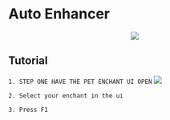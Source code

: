 
# Auto Enhancer

<p align="center">
  <img src="https://i.ibb.co/gZXHCc59/New-Project-17.png" />
</p>


## Tutorial

```1. STEP ONE HAVE THE PET ENCHANT UI OPEN```
<img src="https://i.ibb.co/9kDLWHXj/image-2025-05-07-234759169.png"/>

```2. Select your enchant in the ui```

``` 3. Press F1 ```

